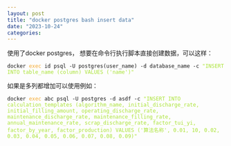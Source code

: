 ```yaml
---
layout: post
title: "docker postgres bash insert data"
date: "2023-10-24"
categories: 
---
```

<p>使用了docker postgres， 想要在命令行执行脚本直接创建数据，可以这样：</p>

<pre>
<code>docker <span style="color:#f5ab35">exec</span> id psql -U postgres(user_name) -d database_name -c <span style="color:#abe338">&quot;INSERT INTO table_name (column) VALUES (&#39;name&#39;)&quot;</span></code></pre>

<p>如果是多列都增加可以使用例如：</p>

<pre>
<code>docker <span style="color:#f5ab35">exec</span> abc psql -U postgres -d asdf -c <span style="color:#abe338">&quot;INSERT INTO calculation_templates (algorithm_name, initial_discharge_rate, initial_filling_amount, operating_discharge_rate, maintenance_discharge_rate, maintenance_filling_rate, annual_maintenance_rate, scrap_discharge_rate, factor_tui_yi, factor_by_year, factor_production) VALUES (&#39;算法名称&#39;, 0.01, 10, 0.02, 0.03, 0.04, 0.05, 0.06, 0.07, 0.08, 0.09)&quot;</span></code></pre>

